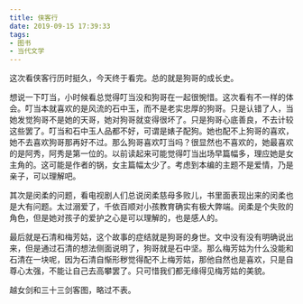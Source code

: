 ```yaml
---
title: 侠客行
date: 2019-09-15 17:39:33
tags:
- 图书
- 当代文学
---
```


这次看侠客行历时挺久，今天终于看完。总的就是狗哥的成长史。

想说一下叮当，小时候看总觉得叮当没和狗哥在一起很惋惜。这次看有不一样的体会。叮当本就喜欢的是风流的石中玉，而不是老实忠厚的狗哥。只是认错了人，当她发觉狗哥不是她的天哥，她对狗哥就变得很坏了。只是狗哥心底善良，不去计较这些罢了。叮当和石中玉人品都不好，可谓是婊子配狗。她也配不上狗哥的喜欢，她不去喜欢狗哥那再好不过。那么狗哥喜欢叮当吗？很显然也不喜欢的，她最喜欢的是阿秀，阿秀是第一位的。以前读起来可能觉得叮当出场早篇幅多，理应她是女主角的。这可能是作者的锅，女主篇幅太少了。考虑到本编的主题不是爱情，乃是亲子，可以理解吧。

其次是闵柔的问题，看电视剧人们总说闵柔慈母多败儿，书里面表现出来的闵柔也是大有问题。太过溺爱了，千依百顺对小孩教育确实有极大弊端。闵柔是个失败的角色，但是她对孩子的爱护之心是可以理解的，也是感人的。

最后就是石清和梅芳姑，这个故事的症结就是狗哥的身世。文中没有没有明确说出来，但是通过石清的想法侧面说明了，狗哥就是石中坚。那么梅芳姑为什么没能和石清在一块呢，因为石清自惭形秽觉得配不上梅芳姑，那他自然也是喜欢，只是自尊心太强，不能让自己去高攀罢了。只可惜我们都无缘得见梅芳姑的美貌。

越女剑和三十三剑客图，略过不表。
